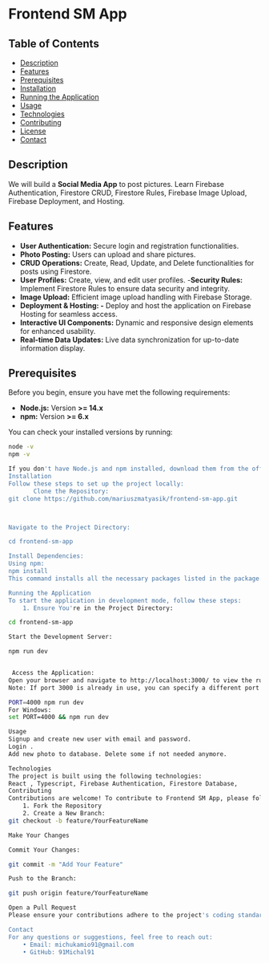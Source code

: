 # Frontend SM App

## Table of Contents

- [Description](#description)
- [Features](#features)
- [Prerequisites](#prerequisites)
- [Installation](#installation)
- [Running the Application](#running-the-application)
- [Usage](#usage)
- [Technologies](#technologies)
- [Contributing](#contributing)
- [License](#license)
- [Contact](#contact)

## Description
We will build a **Social Media App** to post pictures. Learn Firebase Authentication, Firestore CRUD, Firestore Rules, Firebase Image Upload, Firebase Deployment, and Hosting.

## Features

- **User Authentication:** Secure login and registration functionalities.
- **Photo Posting:** Users can upload and share pictures.
- **CRUD Operations:** Create, Read, Update, and Delete functionalities for posts using Firestore.
- **User Profiles:** Create, view, and edit user profiles.
-**Security Rules:** Implement Firestore Rules to ensure data security and integrity. 
- **Image Upload:** Efficient image upload handling with Firebase Storage.
- **Deployment & Hosting:
-** Deploy and host the application on Firebase Hosting for seamless access.
- **Interactive UI Components:** Dynamic and responsive design elements for enhanced usability.
- **Real-time Data Updates:** Live data synchronization for up-to-date information display.

## Prerequisites

Before you begin, ensure you have met the following requirements:

- **Node.js:** Version **>= 14.x**
- **npm:** Version **>= 6.x**

You can check your installed versions by running:

```bash
node -v
npm -v

If you don't have Node.js and npm installed, download them from the official Node.js website.
Installation
Follow these steps to set up the project locally:
       Clone the Repository:
git clone https://github.com/mariuszmatyasik/frontend-sm-app.git



Navigate to the Project Directory:

cd frontend-sm-app

Install Dependencies:
Using npm:
npm install
This command installs all the necessary packages listed in the package.json file.

Running the Application
To start the application in development mode, follow these steps:
    1. Ensure You're in the Project Directory:

cd frontend-sm-app

Start the Development Server:

npm run dev


 Access the Application:
Open your browser and navigate to http://localhost:3000/ to view the running application.
Note: If port 3000 is already in use, you can specify a different port by setting the PORT environment variable:

PORT=4000 npm run dev
For Windows:
set PORT=4000 && npm run dev

Usage
Signup and create new user with email and password.
Login .
Add new photo to database. Delete some if not needed anymore.

Technologies
The project is built using the following technologies:
React , Typescript, Firebase Authentication, Firestore Database,
Contributing
Contributions are welcome! To contribute to Frontend SM App, please follow these steps:
    1. Fork the Repository
    2. Create a New Branch:
git checkout -b feature/YourFeatureName

Make Your Changes

Commit Your Changes:

git commit -m "Add Your Feature"

Push to the Branch:

git push origin feature/YourFeatureName

Open a Pull Request
Please ensure your contributions adhere to the project's coding standards and include appropriate tests and documentation.

Contact
For any questions or suggestions, feel free to reach out:
    • Email: michukamio91@gmail.com
    • GitHub: 91Michal91
